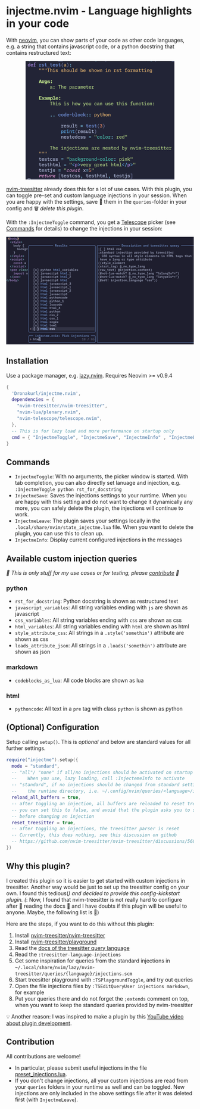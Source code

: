 # injectme.nvim - Language highlights in your code

With [neovim](https://neovim.io/), you can show parts of your code as other code languages, e.g. a string that contains javascript code, or a python docstring that contains restructured text:

<p align="center">
  <img src="examplefiles/screenshot.png">
</p>

[nvim-treesitter](https://github.com/nvim-treesitter/nvim-treesitter) already does this for a lot of use cases. With this plugin, you can toggle pre-set and custom language injections in your session. When you are happy with the settings, save 💽 them in the `queries`-folder in your config  and 🗑️ *delete this plugin*.

With the `:InjectmeToggle` command, you get a [Telescope](https://github.com/nvim-telescope/telescope.nvim) picker (see [Commands](#commands) for details) to change the injections in your session:

<p align="center">
  <img src="examplefiles/telescope.png">
</p>


## Installation

Use a package manager, e.g. [lazy.nvim](https://github.com/folke/lazy.nvim).
Requires Neovim >= v0.9.4 

```lua
{
  'Dronakurl/injectme.nvim',
  dependencies = {
    "nvim-treesitter/nvim-treesitter",
    "nvim-lua/plenary.nvim",
    "nvim-telescope/telescope.nvim",
  },
  -- This is for lazy load and more performance on startup only
  cmd = { "InjectmeToggle", "InjectmeSave", "InjectmeInfo" , "InjectmeLeave"},
}
```

## Commands

- `InjectmeToggle`: With no arguments, the picker window is started. With tab completion, you can also directly set lanuage and injection, e.g. `:InjectmeToggle python rst_for_docstring`
- `InjectmeSave`: Saves the injections settings to your runtime. When you are happy with this setting and do not want to change it dynamically any more, you can safely delete the plugin, the injections will continue to work.
- `InjectmeLeave`: The plugin saves your settings locally in the `.local/share/nvim/state_injectme.lua` file. When you want to delete the plugin, you can use this to clean up. 
- `InjectmeInfo`: Display current configured injections in the messages

## Available custom injection queries

*🚧 This is only stuff for my use cases or for testing, please [contribute](#Contribution) 🚧*

### python
- `rst_for_docstring`: Python docstring is shown as restructured text
- `javascript_variables`: All string variables ending with `js` are shown as javascript
- `css_variables`: All string variables ending with `css` are shown as css
- `html_variables`: All string variables ending with `html` are shown as html
- `style_attribute_css`: All strings in a `.style('somethin')` attribute are shown as css
- `loads_attribute_json`: All strings in a `.loads('somethin')` attribute are shown as json

### markdown
- `codeblocks_as_lua`: All code blocks are shown as lua

### html
- `pythoncode`: All text in a `pre` tag with class `python` is shown as python

## (Optional) Configuration

Setup calling `setup()`. This is *optional* and below are standard values for all further settings.

```lua 
require("injectme").setup({
  mode = "standard", 
  -- "all"/ "none" if all/no injections should be activated on startup
  --    When you use, lazy loading, call :InjectemeInfo to activate
  -- "standard", if no injections should be changed from standard settings in 
  --    the runtime directory, i.e. ~/.config/nvim/queries/<language>/injections.scm
  reload_all_buffers = true, 
  -- after toggling an injection, all buffers are reloaded to reset treesitter
  -- you can set this to false, and avoid that the plugin asks you to save buffers 
  -- before changing an injection
  reset_treesitter = true,
  -- after toggling an injections, the treesitter parser is reset
  -- Currently, this does nothing, see this discussion on github
  -- https://github.com/nvim-treesitter/nvim-treesitter/discussions/5684
})
```

## Why this plugin?

I created this plugin so it is easier to get started with custom injections in treesitter. Another way would be just to set up the treesitter config on your own. I found this tedious(*) and decided to provide this config-kickstart plugin. (*: Now, I found that nvim-treesitter is not really hard to configure after 🤦 reading the docs 📖 and I have doubts if this plugin will be useful to anyone. Maybe, the following list is 🙂)

Here are the steps, if you want to do this without this plugin: 
1. Install [nvim-treesitter/nvim-treesitter](https://github.com/nvim-treesitter/nvim-treesitter)
1. Install [nvim-treesitter/playground](https://github.com/nvim-treesitter/playground)
1. Read the [docs of the treesitter query language](https://tree-sitter.github.io/tree-sitter/using-parsers#query-syntax) 
1. Read the `:treesitter-language-injections`
1. Get some inspiration for queries from the standard injections in `~/.local/share/nvim/lazy/nvim-treesitter/queries/{language}/injections.scm`
1. Start treesitter playground with `:TSPlaygroundToggle`, and try out queries
1. Open the file injections files by `:TSEditQueryUser injections markdown`, for example
1. Put your queries there and do not forget the `;extends` comment on top, when you want to keep the standard queries provided by nvim-treesitter

💡 Another reason: I was inspired to make a plugin by this [YouTube video about plugin development](https://www.youtube.com/watch?v=n4Lp4cV8YR0). 

## Contribution
All contributions are welcome! 
- In particular, please submit useful injections in the file [preset_injections.lua](lua/injectme/preset_injections.lua).
- If you don't change injections, all your custom injections are read from your `queries` folders in your runtime as well and can be toggled. New injections are only included in the above settings file after it was deleted first (with `InjectmeLeave`).

